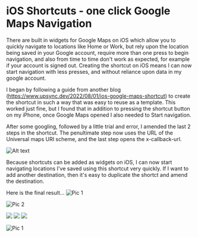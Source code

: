 # iOS Shortcuts - one click Google Maps Navigation

There are built in widgets for Google Maps on iOS which allow you to quickly navigate to locations like Home or Work, but rely upon the location being saved in your Google account, require more than one press to begin navigation, and also from time to time don't work as expected, for example if your account is signed out. Creating the shortcut on iOS means I can now start navigation with less presses, and without reliance upon data in my google account.

I began by following a guide from another blog (https://www.upsync.dev/2022/08/01/ios-google-maps-shortcut) to create the shortcut in such a way that was easy to reuse as a template. This worked just fine, but I found that in addition to pressing the shortcut button on my iPhone, once Google Maps opened I also needed to Start navigation.

After some googling, followed by a little trial and error, I amended the last 2 steps in the shortcut. The penultimate step now uses the URL of the Universal maps URI scheme, and the last step opens the x-callback-url.

<img title="a title" alt="Alt text" src="../assets/2024-09-11-ios-shortcuts-google-nav-1-click/1.png">

Because shortcuts can be added as widgets on iOS, I can now start navigating locations I've saved using this shortcut very quickly. If I want to add another destination, then it's easy to duplicate the shortct and amend the destination.

Here is the final result...
![Pic 1](../assets/2024-09-11-ios-shortcuts-google-nav-1-click/1.jpg "")

![Pic 2](../assets/2024-09-11-ios-shortcuts-google-nav-1-click/1.jpg "")

<img src="../assets/2024-09-11-ios-shortcuts-google-nav-1-click/1.jpg" />

<img src="../assets/2024-09-11-ios-shortcuts-google-nav-1-click/1.jpg" />

<img src="../assets/2024-09-11-ios-shortcuts-google-nav-1-click/1.jpg" />

![Pic 1](/mkeeves.github.io/assets/images/logo.jpg)

